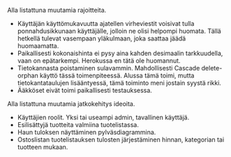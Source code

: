 Alla listattuna muutamia rajoitteita.

* Käyttäjän käyttömukavuutta ajatellen virheviestit voisivat tulla ponnahdusikkunaan käyttäjälle, jolloin ne olisi helpompi huomata. Tällä hetkellä tulevat vasempaan yläkulmaan, joka saattaa jäädä huomaamatta.
* Paikallisesti kokonaishinta ei pysy aina kahden desimaalin tarkkuudella, vaan on epätarkempi. Herokussa en tätä ole huomannut.
* Tietokannasta poistaminen sulavammin. Mahdollisesti Cascade delete-orphan käyttö tässä toimenpiteessä. Alussa tämä toimi, mutta tietokantataulujen lisääntyessä, tämä toiminto meni jostain syystä rikki.
* Ääkköset eivät toimi paikallisesti testauksessa.


Alla listattuna muutamia jatkokehitys ideoita.

* Käyttäjien roolit. Yksi tai useampi admin, tavallinen käyttäjä.
* Esilisättyjä tuotteita valmiina tuotelistassa.
* Haun tuloksen näyttäminen pylväsdiagrammina.
* Ostoslistan tuotelistauksen tulosten järjestäminen hinnan, kategorian tai tuotteen mukaan.
